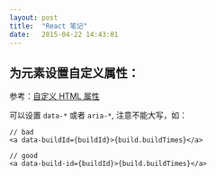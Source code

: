 ```yaml
---
layout: post
title:  "React 笔记"
date:   2015-04-22 14:43:01
---
```


## 为元素设置自定义属性：

参考：[自定义 HTML 属性](http://facebook.github.io/react/docs/jsx-gotchas-zh-CN.html#-html-)

可以设置 `data-*` 或者 `aria-*`, 注意不能大写，如：

```
// bad
<a data-buildId={buildId}>{build.buildTimes}</a>

// good
<a data-build-id={buildId}>{build.buildTimes}</a>
```
